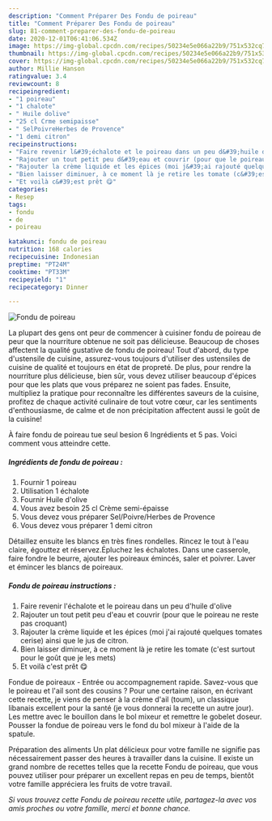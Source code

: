 ```yaml
---
description: "Comment Préparer Des Fondu de poireau"
title: "Comment Préparer Des Fondu de poireau"
slug: 81-comment-preparer-des-fondu-de-poireau
date: 2020-12-01T06:41:06.534Z
image: https://img-global.cpcdn.com/recipes/50234e5e066a22b9/751x532cq70/fondu-de-poireau-photo-principale-de-la-recette.jpg
thumbnail: https://img-global.cpcdn.com/recipes/50234e5e066a22b9/751x532cq70/fondu-de-poireau-photo-principale-de-la-recette.jpg
cover: https://img-global.cpcdn.com/recipes/50234e5e066a22b9/751x532cq70/fondu-de-poireau-photo-principale-de-la-recette.jpg
author: Millie Hanson
ratingvalue: 3.4
reviewcount: 8
recipeingredient:
- "1 poireau"
- "1 chalote"
- " Huile dolive"
- "25 cl Crme semipaisse"
- " SelPoivreHerbes de Provence"
- "1 demi citron"
recipeinstructions:
- "Faire revenir l&#39;échalote et le poireau dans un peu d&#39;huile d&#39;olive"
- "Rajouter un tout petit peu d&#39;eau et couvrir (pour que le poireau ne reste pas croquant)"
- "Rajouter la crème liquide et les épices (moi j&#39;ai rajouté quelques tomates cerise) ainsi que le jus de citron."
- "Bien laisser diminuer, à ce moment là je retire les tomate (c&#39;est surtout pour le goût que je les mets)"
- "Et voilà c&#39;est prêt 😋"
categories:
- Resep
tags:
- fondu
- de
- poireau

katakunci: fondu de poireau 
nutrition: 168 calories
recipecuisine: Indonesian
preptime: "PT24M"
cooktime: "PT33M"
recipeyield: "1"
recipecategory: Dinner

---
```



![Fondu de poireau](https://img-global.cpcdn.com/recipes/50234e5e066a22b9/751x532cq70/fondu-de-poireau-photo-principale-de-la-recette.jpg)

La plupart des gens ont peur de commencer à cuisiner fondu de poireau de peur que la nourriture obtenue ne soit pas délicieuse. Beaucoup de choses affectent la qualité gustative de fondu de poireau! Tout d'abord, du type d'ustensile de cuisine, assurez-vous toujours d'utiliser des ustensiles de cuisine de qualité et toujours en état de propreté. De plus, pour rendre la nourriture plus délicieuse, bien sûr, vous devez utiliser beaucoup d'épices pour que les plats que vous préparez ne soient pas fades. Ensuite, multipliez la pratique pour reconnaître les différentes saveurs de la cuisine, profitez de chaque activité culinaire de tout votre cœur, car les sentiments d'enthousiasme, de calme et de non précipitation affectent aussi le goût de la cuisine!

<!--inarticleads1-->

À faire fondu de poireau tue seul besion 6 Ingrédients et 5 pas. Voici comment vous atteindre cette.

##### Ingrédients de fondu de poireau :

1. Fournir 1 poireau
1. Utilisation 1 échalote
1. Fournir  Huile d&#39;olive
1. Vous avez besoin 25 cl Crème semi-épaisse
1. Vous devez vous préparer  Sel/Poivre/Herbes de Provence
1. Vous devez vous préparer 1 demi citron


Détaillez ensuite les blancs en très fines rondelles. Rincez le tout à l&#39;eau claire, égouttez et réservez.Épluchez les échalotes. Dans une casserole, faire fondre le beurre, ajouter les poireaux émincés, saler et poivrer. Laver et émincer les blancs de poireaux. 

<!--inarticleads2-->

##### Fondu de poireau instructions :

1. Faire revenir l&#39;échalote et le poireau dans un peu d&#39;huile d&#39;olive
1. Rajouter un tout petit peu d&#39;eau et couvrir (pour que le poireau ne reste pas croquant)
1. Rajouter la crème liquide et les épices (moi j&#39;ai rajouté quelques tomates cerise) ainsi que le jus de citron.
1. Bien laisser diminuer, à ce moment là je retire les tomate (c&#39;est surtout pour le goût que je les mets)
1. Et voilà c&#39;est prêt 😋


Fondue de poireaux - Entrée ou accompagnement rapide. Savez-vous que le poireau et l&#39;ail sont des cousins ? Pour une certaine raison, en écrivant cette recette, je viens de penser à la crème d&#39;ail (toum), un classique libanais excellent pour la santé (je vous donnerai la recette un autre jour). Les mettre avec le bouillon dans le bol mixeur et remettre le gobelet doseur. Pousser la fondue de poireau vers le fond du bol mixeur à l&#39;aide de la spatule. 

<!--inarticleads1-->

<p>
Préparation des aliments Un plat délicieux pour votre famille ne signifie pas nécessairement passer des heures à travailler dans la cuisine. Il existe un grand nombre de recettes telles que la recette Fondu de poireau, que vous pouvez utiliser pour préparer un excellent repas en peu de temps, bientôt votre famille appréciera les fruits de votre travail.
</p>

<p>
<i>Si vous trouvez cette Fondu de poireau recette utile, partagez-la avec vos amis proches ou votre famille, merci et bonne chance.</i>
</p>
